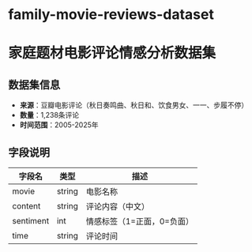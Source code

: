 # family-movie-reviews-dataset
# 家庭题材电影评论情感分析数据集

## 数据集信息
- **来源**：豆瓣电影评论（秋日奏鸣曲、秋日和、饮食男女、一一、步履不停）
- **数量**：1,238条评论
- **时间范围**：2005-2025年

## 字段说明
| 字段名 | 类型 | 描述 |
|--------|------|------|
| movie | string | 电影名称 |
| content | string | 评论内容（中文） |
| sentiment | int | 情感标签（1=正面，0=负面） |
| time | string | 评论时间 |

